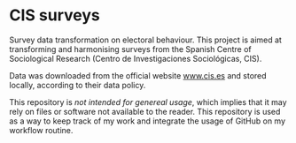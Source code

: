 # CIS surveys

Survey data transformation on electoral behaviour.
This project is aimed at transforming and harmonising surveys from the Spanish Centre of Sociological Research (Centro de Investigaciones Sociológicas, CIS).

Data was downloaded from the official website www.cis.es and stored locally, according to their data policy.

This repository is *not intended for genereal usage*, which implies that it may rely on files or software not available to the reader.
This repository is used as a way to keep track of my work and integrate the usage of GitHub on my workflow routine.
